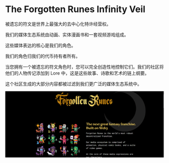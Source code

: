 # The Forgotten Runes Infinity Veil

被遗忘的符文是世界上最强大的去中心化特许经营权。

我们的媒体生态系统由动画、实体漫画书和一套视频游戏组成。

这些媒体表达的核心是我们的角色。

我们的角色归我们的代币持有者所有。

当您拥有一个被遗忘的符文角色时，您可以完全创造性地控制它们。我们的社区将他们的人物传记添加到 Lore 中，这是这些故事、诗歌和艺术的链上纲要。

这个社区生成的大部分内容都被过滤到我们更广泛的媒体生态系统中。

![nft](01.png)



